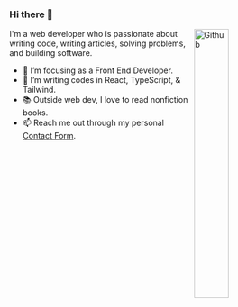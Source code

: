 ### Hi there 👋

<img width="35%" align="right" alt="Github" src="https://user-images.githubusercontent.com/48678280/88862734-4903af80-d201-11ea-968b-9c939d88a37c.gif" />

I'm a web developer who is passionate about writing code, writing articles, solving problems, and building software.

- 🔭 I’m focusing as a Front End Developer.
- 👯 I’m writing codes in React, TypeScript, & Tailwind.
- 📚 Outside web dev, I love to read nonfiction books. 
- 📫 Reach me out through my personal [Contact Form](https://jedodels.netlify.app/contact/).
